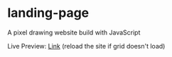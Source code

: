 # landing-page
A pixel drawing website build with JavaScript

Live Preview: [Link](https://ali-vx.github.io/pixel-sketch/) (reload the site if grid doesn't load)

